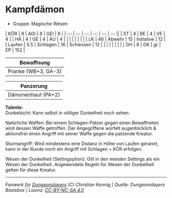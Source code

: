 # Kampfdämon  
- Gruppe: Magische Wesen  

| KÖR    | 9   | AGI      | 8  | GEI        | 8   |
| :-: | :-: | :-: | :-: | :-: | :-: ||
| ST     | 4   | BE       | 4  | VE         | 4   |
| HÄ     | 4   | GE       | 4  | AU         | 4   |
|        |     |          |    |            |     |
| LK     | 46  | Abwehr   | 15 | Initiative | 12  |
| Laufen | 5.5 | Schlagen | 16 | Schiessen  | 12  |
|        |     |          |    |            |     |
| GH     | 8   | GK       | gr | EP         | 152 |


| Bewaffnung |
| --- |
| Pranke (WB+3, GA-3) |


| Panzerung |
| --- |
| Dämonenhaut (PA+2) |


**Talente:**  
Dunkelsicht: Kann selbst in völliger Dunkelheit noch sehen.

Natürliche Waffen: Bei einem Schlagen-Patzer gegen einen Bewaffneten wird dessen Waffe getroffen. Der Angegriffene würfelt augenblicklich & aktionsfrei einen Angriff mit seiner Waffe gegen die patzende Kreatur.

Sturmangriff: Wird mindestens eine Distanz in Höhe von Laufen gerannt, kann in der Runde noch ein Angriff mit Schlagen + KÖR erfolgen.

Wesen der Dunkelheit (Settingoption): Gilt in den meisten Settings als ein Wesen der Dunkelheit. Angewendete Regeln für Wesen der Dunkelheit gelten für diese Kreatur.





___
*Fanwerk für [Dungeonslayers](https://www.dungeonslayers.net/) (C) Christian Kennig | Quelle: Dungeonslayers Basisbox | Lizenz: [CC-BY-NC-SA 4.0](https://creativecommons.org/licenses/by-nc-sa/4.0/deed.de)*